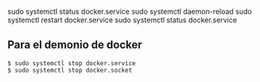 sudo  systemctl status docker.service
sudo  systemctl daemon-reload
sudo  systemctl restart docker.service
sudo  systemctl status docker.service

## Para el demonio de docker
    
    $ sudo systemctl stop docker.service
    $ sudo systemctl stop docker.socket